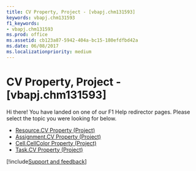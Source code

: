 ```yaml
---
title: CV Property, Project - [vbapj.chm131593]
keywords: vbapj.chm131593
f1_keywords:
- vbapj.chm131593
ms.prod: office
ms.assetid: cb123a87-5942-404a-bc15-180efdfbd42a
ms.date: 06/08/2017
ms.localizationpriority: medium
---
```



# CV Property, Project - [vbapj.chm131593]

Hi there! You have landed on one of our F1 Help redirector pages. Please select the topic you were looking for below.

- [Resource.CV Property (Project)](https://msdn.microsoft.com/library/47a369ff-974c-310f-dd1a-5969cedc1dbf%28Office.15%29.aspx)
- [Assignment.CV Property (Project)](https://msdn.microsoft.com/library/15028dc8-1226-333f-e4f4-9e31f9970481%28Office.15%29.aspx)
- [Cell.CellColor Property (Project)](https://msdn.microsoft.com/library/30d67933-a9ce-9e57-f7ac-c4af2f485959%28Office.15%29.aspx)
- [Task.CV Property (Project)](https://msdn.microsoft.com/library/29ca1811-b2f1-6830-424d-f3306dce38ef%28Office.15%29.aspx)

[!include[Support and feedback](~/includes/feedback-boilerplate.md)]